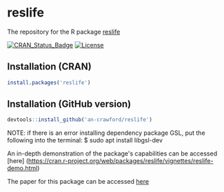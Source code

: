 # reslife

The repository for the R package [reslife](https://cran.r-project.org/web/packages/reslife/index.html)

[![CRAN_Status_Badge](https://www.r-pkg.org/badges/version/reslife)](https://cran.r-project.org/web/packages/reslife/index.html)
[![License](https://img.shields.io/badge/license-GPL--3-blue.svg)](https://www.gnu.org/licenses/gpl-3.0.en.html)

## Installation (CRAN)
```r
install.packages('reslife')
```

## Installation (GitHub version)

```r
devtools::install_github('an-crawford/reslife')
```


NOTE: if there is an error installing dependency package GSL, put the following into the terminal: 
$ sudo apt install libgsl-dev 


An in-depth demonstration of the package's capabilities can be accessed [here] (https://cran.r-project.org/web/packages/reslife/vignettes/reslife-demo.html)

The paper for this package can be accessed [here](https://arxiv.org/pdf/2308.07410.pdf)
